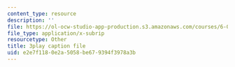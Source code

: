 ```yaml
---
content_type: resource
description: ''
file: https://ol-ocw-studio-app-production.s3.amazonaws.com/courses/6-004-computation-structures-spring-2017/e2e7f1180e2a5058be679394f3978a3b_VkVe_wNU6RI.vtt
file_type: application/x-subrip
resourcetype: Other
title: 3play caption file
uid: e2e7f118-0e2a-5058-be67-9394f3978a3b
---
```

